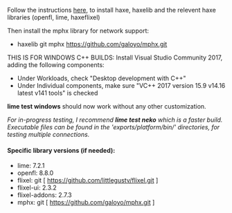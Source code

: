 Follow the instructions <a href="https://haxeflixel.com/documentation/install-haxeflixel/" target="_blank">here</a>, to install haxe, haxelib and the relevent haxe libraries (openfl, lime, haxeflixel)

Then install the mphx library for network support:

 - haxelib git mphx https://github.com/galoyo/mphx.git
 
THIS IS FOR WINDOWS C++ BUILDS: Install Visual Studio Community 2017, adding the following components:
 - Under Workloads, check "Desktop development with C++"
 - Under Individual components, make sure "VC++ 2017 version 15.9 v14.16 latest v141 tools" is checked
 
**lime test windows** should now work without any other customization.

*For in-progress testing, I recommend **lime test neko** which is a faster build.  Executable files can be found in the 'exports/platform/bin/' directories, for testing multiple connections.*

#### Specific library versions (if needed):
 - lime: 7.2.1
 - openfl: 8.8.0
 - flixel: git [ https://github.com/littlegustv/flixel.git ]
 - flixel-ui: 2.3.2
 - flixel-addons: 2.7.3
 - mphx: git [ https://github.com/galoyo/mphx.git ]